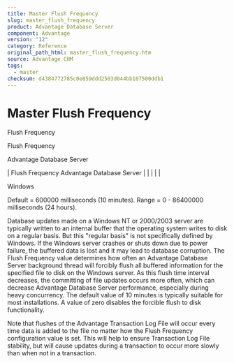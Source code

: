 ```yaml
---
title: Master Flush Frequency
slug: master_flush_frequency
product: Advantage Database Server
component: Advantage
version: "12"
category: Reference
original_path_html: master_flush_frequency.htm
source: Advantage CHM
tags:
  - master
checksum: d4384772785c0e859ddd2503d044bb107500ddb1
---
```


# Master Flush Frequency

Flush Frequency

Flush Frequency

Advantage Database Server

| Flush Frequency  Advantage Database Server |  |  |  |  |

Windows

Default = 600000 milliseconds (10 minutes). Range = 0 - 86400000 milliseconds (24 hours).

Database updates made on a Windows NT or 2000/2003 server are typically written to an internal buffer that the operating system writes to disk on a regular basis. But this "regular basis" is not specifically defined by Windows. If the Windows server crashes or shuts down due to power failure, the buffered data is lost and it may lead to database corruption. The Flush Frequency value determines how often an Advantage Database Server background thread will forcibly flush all buffered information for the specified file to disk on the Windows server. As this flush time interval decreases, the committing of file updates occurs more often, which can decrease Advantage Database Server performance, especially during heavy concurrency. The default value of 10 minutes is typically suitable for most installations. A value of zero disables the forcible flush to disk functionality.

Note that flushes of the Advantage Transaction Log File will occur every time data is added to the file no matter how the Flush Frequency configuration value is set. This will help to ensure Transaction Log File stability, but will cause updates during a transaction to occur more slowly than when not in a transaction.
